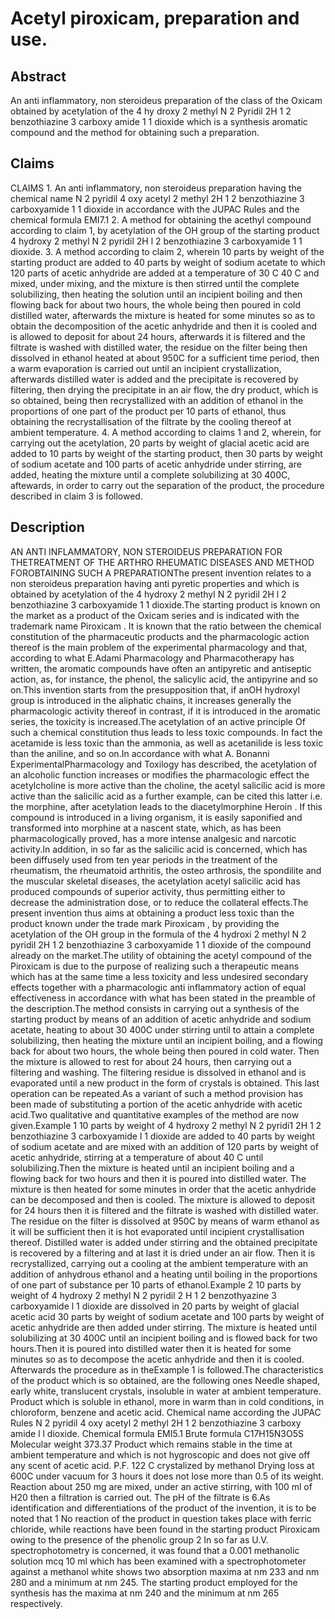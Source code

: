 # Acetyl piroxicam, preparation and use.

## Abstract
An anti inflammatory, non steroideus preparation of the class of the Oxicam obtained by acetylation of the 4 hy droxy 2 methyl N 2 Pyridil 2H 1 2 benzothiazine 3 carboxy amide 1 1 dioxide which is a synthesis aromatic compound and the method for obtaining such a preparation.

## Claims
CLAIMS 1. An anti inflammatory, non steroideus preparation having the chemical name N 2 pyridil 4 oxy acetyl 2 methyl 2H 1 2 benzothiazine 3 carboxyamide 1 1 dioxide in accordance with the JUPAC Rules and the chemical formula EMI7.1 2. A method for obtaining the acethyl compound according to claim 1, by acetylation of the OH group of the starting product 4 hydroxy 2 methyl N 2 pyridil 2H l 2 benzothiazine 3 carboxyamide 1 1 dioxide. 3. A method according to claim 2, wherein 10 parts by weight of the starting product are added to 40 parts by weight of sodium acetate to which 120 parts of acetic anhydride are added at a temperature of 30 C 40 C and mixed, under mixing, and the mixture is then stirred until the complete solubilizing, then heating the solution until an incipient boiling and then flowing back for about two hours, the whole being then poured in cold distilled water, afterwards the mixture is heated for some minutes so as to obtain the decomposition of the acetic anhydride and then it is cooled and is allowed to deposit for about 24 hours, afterwards it is filtered and the filtrate is washed with distilled water, the residue on the filter being then dissolved in ethanol heated at about 950C for a sufficient time period, then a warm evaporation is carried out until an incipient crystallization, afterwards distilled water is added and the precipitate is recovered by filtering, then drying the precipitate in an air flow, the dry product, which is so obtained, being then recrystallized with an addition of ethanol in the proportions of one part of the product per 10 parts of ethanol, thus obtaining the recrystallisation of the filtrate by the cooling thereof at ambient temperature. 4. A method according to claims 1 and 2, wherein, for carrying out the acetylation, 20 parts by weight of glacial acetic acid are added to 10 parts by weight of the starting product, then 30 parts by weight of sodium acetate and 100 parts of acetic anhydride under stirring, are added, heating the mixture until a complete solubilizing at 30 400C, aftewards, in order to carry out the separation of the product, the procedure described in claim 3 is followed.

## Description
AN ANTI INFLAMMATORY, NON STEROIDEUS PREPARATION FOR THETREATMENT OF THE ARTHRO RHEUMATIC DISEASES AND METHOD FOROBTAINING SUCH A PREPARATIONThe present invention relates to a non steroideus preparation having anti pyretic properties and which is obtained by acetylation of the 4 hydroxy 2 methyl N 2 pyridil 2H l 2 benzothiazine 3 carboxyamide 1 1 dioxide.The starting product is known on the market as a product of the Oxicam series and is indicated with the trademark name Piroxicam . It is known that the ratio between the chemical constitution of the pharmaceutic products and the pharmacologic action thereof is the main problem of the experimental pharmacology and that, according to what E.Adami Pharmacology and Pharmacotherapy has written, the aromatic compounds have often an antipyretic and antiseptic action, as, for instance, the phenol, the salicylic acid, the antipyrine and so on.This invention starts from the presupposition that, if anOH hydroxyl group is introduced in the aliphatic chains, it increases generally the pharmacologic activity thereof in contrast, if it is introduced in the aromatic series, the toxicity is increased.The acetylation of an active principle Of such a chemical constitution thus leads to less toxic compounds. In fact the acetamide is less toxic than the ammonia, as well as acetanilide is less toxic than the aniline, and so on.In accordance with what A. Bonanni ExperimentalPharmacology and Toxilogy has described, the acetylation of an alcoholic function increases or modifies the pharmacologic effect the acetylcholine is more active than the choline, the acetyl salicilic acid is more active than the salicilic acid as a further example, can be cited this latter i.e. the morphine, after acetylation leads to the diacetylmorphine Heroin . If this compound is introduced in a living organism, it is easily saponified and transformed into morphine at a nascent state, which, as has been pharmacologically proved, has a more intense analgesic and narcotic activity.In addition, in so far as the salicilic acid is concerned, which has been diffusely used from ten year periods in the treatment of the rheumatism, the rheumatoid arthritis, the osteo arthrosis, the spondilite and the muscular skeletal diseases, the acetylation acetyl salicilic acid has produced compounds of superior activity, thus permitting either to decrease the administration dose, or to reduce the collateral effects.The present invention thus aims at obtaining a product less toxic than the product known under the trade mark Piroxicam , by providing the acetylation of the OH group in the formula of the 4 hydroxi 2 methyl N 2 pyridil 2H 1 2 benzothiazine 3 carboxyamide 1 1 dioxide of the compound already on the market.The utility of obtaining the acetyl compound of the Piroxicam is due to the purpose of realizing such a therapeutic means which has at the same time a less toxicity and less undesired secondary effects together with a pharmacologic anti inflammatory action of equal effectiveness in accordance with what has been stated in the preamble of the description.The method consists in carrying out a synthesis of the starting product by means of an addition of acetic anhydride and sodium acetate, heating to about 30 400C under stirring until to attain a complete solubilizing, then heating the mixture until an incipient boiling, and a flowing back for about two hours, the whole being then poured in cold water. Then the mixture is allowed to rest for about 24 hours, then carrying out a filtering and washing. The filtering residue is dissolved in ethanol and is evaporated until a new product in the form of crystals is obtained. This last operation can be repeated.As a variant of such a method provision has been made of substituting a portion of the acetic anhydride with acetic acid.Two qualitative and quantitative examples of the method are now given.Example 1 10 parts by weight of 4 hydroxy 2 methyl N 2 pyridi1 2H 1 2 benzothiazine 3 carboxyamide l 1 dioxide are added to 40 parts by weight of sodium acetate and are mixed with an addition of 120 parts by weight of acetic anhydride, stirring at a temperature of about 40 C until solubilizing.Then the mixture is heated until an incipient boiling and a flowing back for two hours and then it is poured into distilled water. The mixture is then heated for some minutes in order that the acetic anhydride can be decomposed and then is cooled. The mixture is allowed to deposit for 24 hours then it is filtered and the filtrate is washed with distilled water. The residue on the filter is dissolved at 950C by means of warm ethanol as it will be sufficient then it is hot evaporated until incipient crystallisation thereof. Distilled water is added under stirring and the obtained precipitate is recovered by a filtering and at last it is dried under an air flow. Then it is recrystallized, carrying out a cooling at the ambient temperature with an addition of anhydrous ethanol and a heating until boiling in the proportions of one part of substance per 10 parts of ethanol.Example 2 10 parts by weight of 4 hydroxy 2 methyl N 2 pyridil 2 H 1 2 benzothyazine 3 carboxyamide l 1 dioxide are dissolved in 20 parts by weight of glacial acetic acid 30 parts by weight of sodium acetate and 100 parts by weight of acetic anhydride are then added under stirring. The mixture is heated until solubilizing at 30 400C until an incipient boiling and is flowed back for two hours.Then it is poured into distilled water then it is heated for some minutes so as to decompose the acetic anhydride and then it is cooled. Afterwards the procedure as in theExample 1 is followed.The characteristics of the product which is so obtained, are the following ones Needle shaped, early white, translucent crystals, insoluble in water at ambient temperature. Product which is soluble in ethanol, more in warm than in cold conditions, in chloroform, benzene and acetic acid. Chemical name according the JUPAC Rules N 2 pyridil 4 oxy acetyl 2 methyl 2H 1 2 benzothiazine 3 carboxy amide l l dioxide. Chemical formula EMI5.1 Brute formula C17H15N3O5S Molecular weight 373.37 Product which remains stable in the time at ambient temperature and which is not hygroscopic and does not give off any scent of acetic acid. P.F. 122 C crystalized by methanol Drying loss at 600C under vacuum for 3 hours it does not lose more than 0.5 of its weight. Reaction about 250 mg are mixed, under an active stirring, with 100 ml of H20 then a filtration is carried out. The pH of the filtrate is 6.As identification and differentiations of the product of the invention, it is to be noted that 1 No reaction of the product in question takes place with ferric chloride, while reactions have been found in the starting product Piroxicam owing to the presence of the phenolic group 2 In so far as U.V. spectrophotometry is concerned, it was found that a 0.001 methanolic solution mcq 10 ml which has been examined with a spectrophotometer against a methanol white shows two absorption maxima at nm 233 and nm 280 and a minimum at nm 245. The starting product employed for the synthesis has the maxima at nm 240 and the minimum at nm 265 respectively.